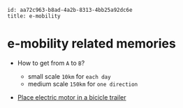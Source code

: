 ```
id: aa72c963-b8ad-4a2b-8313-4bb25a92dc6e
title: e-mobility
```

# e-mobility related memories

* How to get from `A` to `B`?
  * small scale `10km` for `each day`
  * medium scale `150km` for `one direction`

* [Place electric motor in a bicicle trailer][1]

[1]: https://www.sueddeutsche.de/auto/neue-technik-wenn-der-anhaenger-das-fahrrad-schiebt-1.3957631
